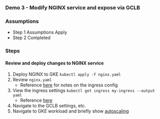 ### Demo 3 - Modify NGINX service and expose via GCLB

### Assumptions
- Step 1 Assumptions Apply
- Step 2 Completed

### Steps
#### Review and deploy changes to NGINX service
1. Deploy NGINX to GKE `kubectl apply -f nginx.yaml`
2. Review  `nginx.yaml`
    - Reference [here](https://cloud.google.com/kubernetes-engine/docs/how-to/load-balance-ingress#creating_an_ingress) for notes on the ingress config
3. View the ingress settings `kubectl get ingress my-ingress --output yaml`
    - Reference [here](https://cloud.google.com/kubernetes-engine/docs/how-to/load-balance-ingress#testing_the)
4. Navigate to the GCLB settings, etc. 
5. Navigate to GKE workload and briefly show [autoscaling](https://cloud.google.com/kubernetes-engine/docs/how-to/horizontal-pod-autoscaling#resource-utilization)
